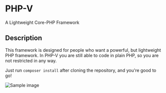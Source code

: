 # PHP-V
A Lightweight Core-PHP Framework

## Description
This framework is designed for people who want a powerful, but lightweight PHP framework.
In PHP-V you are still able to code in plain PHP, so you are not restricted in any way.

Just run ```composer install``` after cloning the repository, and you're good to go!

![Sample image](https://i.imgur.com/HcNCJCm.png)
